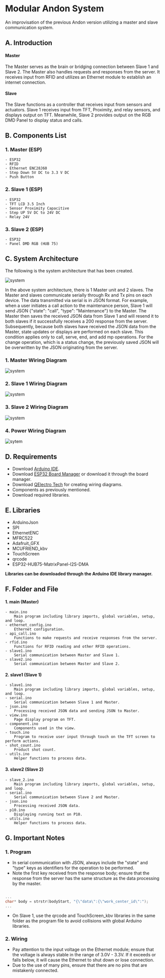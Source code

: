 # Modular Andon System

An improvisation of the previous Andon version utilizing a master and slave communication system.

## A. Introduction

#### Master

The Master serves as the brain or bridging connection between Slave 1 and Slave 2. The Master also handles requests and responses from the server. It receives input from RFID and utilizes an Ethernet module to establish an internet connection.

#### Slave

The Slave functions as a controller that receives input from sensors and actuators. Slave 1 receives input from TFT, Proximity, and relay sensors, and displays output on TFT. Meanwhile, Slave 2 provides output on the RGB DMD Panel to display status and calls.

## B. Components List

### 1. Master (ESP)
    - ESP32
    - RFID
    - Ethernet ENC28J60
    - Step Down 5V DC to 3.3 V DC
    - Push Button

### 2. Slave 1 (ESP)
    - ESP32
    - TFT LCD 3.5 Inch
    - Sensor Proximity Capacitive
    - Step UP 5V DC to 24V DC
    - Relay 24V

### 3. Slave 2 (ESP)
    - ESP32
    - Panel DMD RGB (HUB 75)

## C. System Architecture

The following is the system architecture that has been created.

![system](/images/system_architecture.PNG)

In the above system architecture, there is 1 Master unit and 2 slaves. The Master and slaves communicate serially through Rx and Tx pins on each device. The data transmitted via serial is in JSON format. For example, when a user initiates a call action to the maintenance person, Slave 1 will send JSON {"state": "call", "type": "Maintenance"} to the Master. The Master then saves the received JSON data from Slave 1 and will resend it to both slaves if it successfully receives a 200 response from the server. Subsequently, because both slaves have received the JSON data from the Master, state updates or displays are performed on each slave. This condition applies only to call, serve, end, and add mp operations. For the change operation, which is a status change, the previously saved JSON will be overwritten by the JSON originating from the server.

### 1. Master Wiring Diagram

![system](/images/wiring_master.png)

### 2. Slave 1 Wiring Diagram

![system](/images/wiring_slave1.png)

### 3. Slave 2 Wiring Diagram

![system](/images/wiring_slave2.png)

### 4. Power Wiring Diagram

![sytem](/images/wiring_power.png)

## D. Requirements

- Download [Arduino IDE](https://www.arduino.cc/en/software).
- Download [ESP32 Board Manager](https://github.com/iotechbugs/esp32-arduino) or download it through the board manager.
- Download [QElectro Tech](https://qelectrotech.org/download.php) for creating wiring diagrams.
- Components as previously mentioned.
- Download required libraries.

## E. Libraries

- ArduinoJson
- SPI
- EthernetENC
- MFRC522
- Adafruit_GFX
- MCUFRIEND_kbv
- TouchScreen
- qrcode
- ESP32-HUB75-MatrixPanel-I2S-DMA

**Libraries can be downloaded through the Arduino IDE library manager.**

## F. Folder and File

#### 1. main (Master)
    - main.ino
        Main program including library imports, global variables, setup, and loop.
    - ethernet_config.ino
        Ethernet configuration.
    - api_call.ino
        Functions to make requests and receive responses from the server.
    - rfid.ino
        Functions for RFID reading and other RFID operations.
    - slave1.ino
        Serial communication between Master and Slave 1.
    - slave2.ino
        Serial communication between Master and Slave 2.

#### 2. slave1 (Slave 1)
    - slave1.ino
        Main program including library imports, global variables, setup, and loop.
    - serial.ino
        Serial communication between Slave 1 and Master.
    - json.ino
        Processing received JSON data and sending JSON to Master.
    - view.ino
        Page display program on TFT.
    - component.ino
        Components used in the view.
    - touch.ino
        Program to receive user input through touch on the TFT screen to perform actions.
    - shot_count.ino
        Product shot count.
    - utils.ino
        Helper functions to process data.

#### 3. slave2 (Slave 2)
    - slave_2.ino
        Main program including library imports, global variables, setup, and loop.
    - serial.ino
        Serial communication between Slave 2 and Master.
    - json.ino
        Processing received JSON data.
    - p10.ino
        Displaying running text on P10.
    - utils.ino
        Helper functions to process data.

## G. Important Notes

### 1. Program

- In serial communication with JSON, always include the "state" and "type" keys as identifiers for the operation to be performed.
- Note the first key received from the response body; ensure that the response from the server has the same structure as the data processing by the master.

```c++

...
char* body = strstr(bodyStart, "{\"data\":{\"work_center_id\":");
...

```

- On Slave 1, use the qrcode and TouchScreen_kbv libraries in the same folder as the program file to avoid collisions with global Arduino libraries.

### 2. Wiring

- Pay attention to the input voltage on the Ethernet module; ensure that the voltage is always stable in the range of 3.0V - 3.3V. If it exceeds or falls below, it will cause the Ethernet to shut down or lose connection.
- Due to the use of many pins, ensure that there are no pins that are mistakenly connected.
